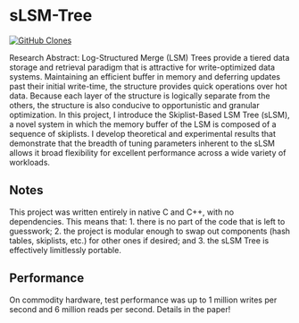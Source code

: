 # sLSM-Tree
[![GitHub Clones](https://img.shields.io/badge/dynamic/json?color=success&label=Clone&query=count&url=https://gist.githubusercontent.com/aronszanto/333f7e61dbf30bfce5ade0152ea293a8/raw/clone.json&logo=github)](https://github.com/MShawon/github-clone-count-badge)


Research Abstract:
Log-Structured Merge (LSM) Trees provide a tiered data storage and retrieval paradigm that is attractive for write-optimized data systems. Maintaining an efficient buffer in memory and deferring updates past their initial write-time, the structure provides quick operations over hot data. Because each layer of the structure is logically separate from the others, the structure is also conducive to opportunistic and granular optimization. In this project, I introduce the Skiplist-Based LSM Tree (sLSM), a novel system in which the memory buffer of the LSM is composed of a sequence of skiplists. I develop theoretical and experimental results that demonstrate that the breadth of tuning parameters inherent to the sLSM allows it broad flexibility for excellent performance across a wide variety of workloads.

## Notes
This project was written entirely in native C and C++, with no dependencies. This means that: 1. there is no part of the code that is left to guesswork; 2. the project is modular enough to swap out components (hash tables, skiplists, etc.) for other ones if desired; and 3. the sLSM Tree is effectively limitlessly portable.

## Performance
On commodity hardware, test performance was up to 1 million writes per second and 6 million reads per second. Details in the paper!

